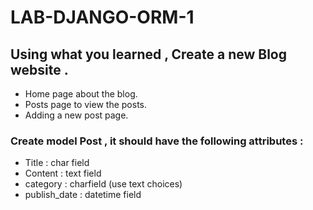 # LAB-DJANGO-ORM-1

## Using what you learned , Create a new Blog website .

- Home page about the blog.
- Posts page to view the posts.
- Adding a new post page.


### Create model Post , it should have the following attributes :
- Title : char field
- Content : text field
- category : charfield (use text choices)
- publish_date : datetime field

